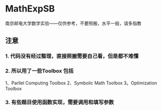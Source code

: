 # MathExpSB
南京邮电大学数学实验——仅供参考，不要照搬，水平一般，请多指教

## 注意 
### 1. 代码没有经过整理，直接照搬需要自己看，但是都不难懂
### 2. 所以用了一些Toolbox 包括
1、Parllel Computing Toolbox
2、Symbolic Math Toolbox
3。Optimization Toolbox
### 3. 有些题目使用函数实现，需要调用和填写参数
